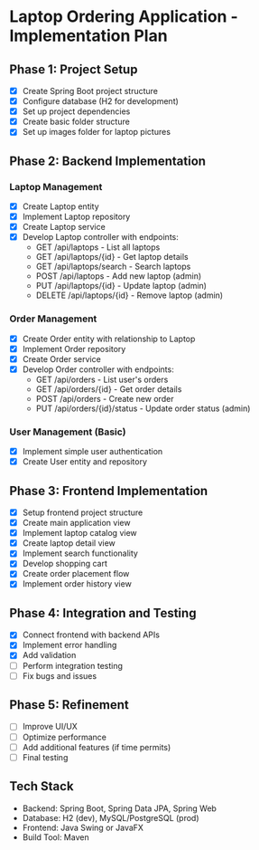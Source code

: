 # Laptop Ordering Application - Implementation Plan

## Phase 1: Project Setup
- [x] Create Spring Boot project structure
- [x] Configure database (H2 for development)
- [x] Set up project dependencies
- [x] Create basic folder structure
- [x] Set up images folder for laptop pictures

## Phase 2: Backend Implementation

### Laptop Management
- [x] Create Laptop entity
- [x] Implement Laptop repository
- [x] Create Laptop service
- [x] Develop Laptop controller with endpoints:
  - GET /api/laptops - List all laptops
  - GET /api/laptops/{id} - Get laptop details
  - GET /api/laptops/search - Search laptops
  - POST /api/laptops - Add new laptop (admin)
  - PUT /api/laptops/{id} - Update laptop (admin)
  - DELETE /api/laptops/{id} - Remove laptop (admin)

### Order Management
- [x] Create Order entity with relationship to Laptop
- [x] Implement Order repository
- [x] Create Order service
- [x] Develop Order controller with endpoints:
  - GET /api/orders - List user's orders
  - GET /api/orders/{id} - Get order details
  - POST /api/orders - Create new order
  - PUT /api/orders/{id}/status - Update order status (admin)

### User Management (Basic)
- [x] Implement simple user authentication
- [x] Create User entity and repository

## Phase 3: Frontend Implementation
- [x] Setup frontend project structure
- [x] Create main application view
- [x] Implement laptop catalog view
- [x] Create laptop detail view
- [x] Implement search functionality
- [x] Develop shopping cart
- [x] Create order placement flow
- [x] Implement order history view

## Phase 4: Integration and Testing
- [x] Connect frontend with backend APIs
- [x] Implement error handling
- [x] Add validation
- [ ] Perform integration testing
- [ ] Fix bugs and issues

## Phase 5: Refinement
- [ ] Improve UI/UX
- [ ] Optimize performance
- [ ] Add additional features (if time permits)
- [ ] Final testing

## Tech Stack
- Backend: Spring Boot, Spring Data JPA, Spring Web
- Database: H2 (dev), MySQL/PostgreSQL (prod)
- Frontend: Java Swing or JavaFX
- Build Tool: Maven